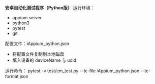 **安卓自动化测试程序（Python版）**
运行环境：
- appium server
- python3
- pytest
- git

配置文件：iAppium_python.json
- 将配置文件复制到本地磁盘
- 填入设备的 deviceName 与 udid

运行命令：
pytest -v test/cm_test.py --tc-file iAppium_python.json --tc-format json
